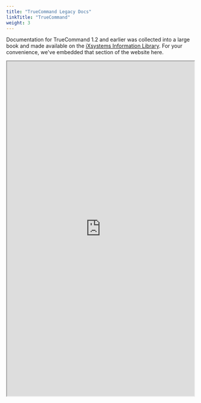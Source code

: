 ```yaml
---
title: "TrueCommand Legacy Docs"
linkTitle: "TrueCommand"
weight: 3
---
```


Documentation for TrueCommand 1.2 and earlier was collected into a large book and made available on the [iXsystems Information Library](https://www.ixsystems.com/blog/knowledgebase_category/truecommand/).
For your convenience, we've embedded that section of the website here.

<iframe src="https://ixsystems.com/documentation/truecommand" width="100%" height="900"></iframe>